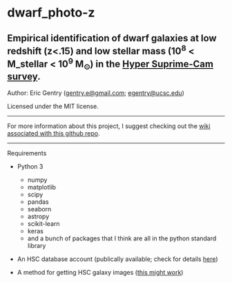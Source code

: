 # dwarf_photo-z
Empirical identification of dwarf galaxies at low redshift (z<.15) and low stellar mass (10$^8$ < M_stellar < 10$^9$ M$_\odot$) in the [Hyper Suprime-Cam survey](https://hsc-release.mtk.nao.ac.jp/doc/).
-------

Author: Eric Gentry   (gentry.e@gmail.com; egentry@ucsc.edu)   

Licensed under the MIT license.

-------
For more information about this project, I suggest checking out the [wiki associated with this github repo](https://github.com/egentry/dwarf_photo-z/wiki). 

-------

Requirements
 - Python 3
   - numpy
   - matplotlib
   - scipy
   - pandas
   - seaborn
   - astropy
   - scikit-learn
   - keras
   - and a bunch of packages that I think are all in the python standard library
   
 - An HSC database account (publically available; check for details [here](https://hsc-release.mtk.nao.ac.jp/doc/index.php/tools/))
 - A method for getting HSC galaxy images ([this might work](https://hsc-release.mtk.nao.ac.jp/das_quarry/))
